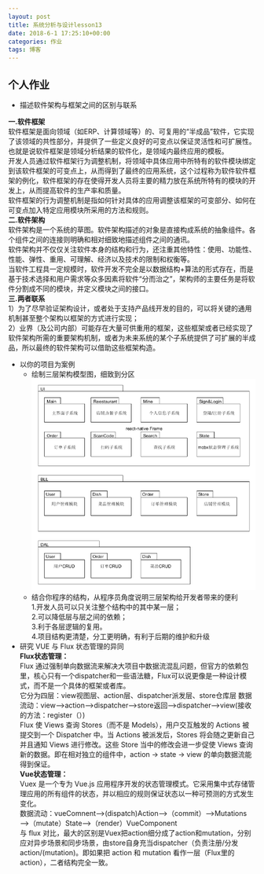 ```yaml
---
layout: post
title: 系统分析与设计lesson13
date: 2018-6-1 17:25:10+00:00
categories: 作业
tags: 博客
---
```


## 个人作业
* 描述软件架构与框架之间的区别与联系     
  
**一.软件框架**  
软件框架是面向领域（如ERP、计算领域等）的、可复用的“半成品”软件，它实现了该领域的共性部分，并提供了一些定义良好的可变点以保证灵活性和可扩展性。也就是说软件框架是领域分析结果的软件化，是领域内最终应用的模板。  
开发人员通过软件框架行为调整机制，将领域中具体应用中所特有的软件模块绑定到该软件框架的可变点上，从而得到了最终的应用系统，这个过程称为软件软件框架的例化，软件框架的存在使得开发人员将主要的精力放在系统所特有的模块的开发上，从而提高软件的生产率和质量。  
软件框架的行为调整机制是指如何针对具体的应用调整该框架的可变部分、如何在可变点加入特定应用模块所采用的方法和规则。  
**二.软件架构**  
软件架构是一个系统的草图。软件架构描述的对象是直接构成系统的抽象组件。各个组件之间的连接则明确和相对细致地描述组件之间的通讯。  
软件架构并不仅仅关注软件本身的结构和行为，还注重其他特性：使用、功能性、性能、弹性、重用、可理解、经济以及技术的限制和权衡等。  
当软件工程具一定规模时，软件开发不完全是以数据结构+算法的形式存在，而是基于技术选择和用户需求等众多因素将软件“分而治之”，架构师的主要任务是将软件分割成不同的模块，并定义模块之间的接口。  
**三.两者联系**  
1）为了尽早验证架构设计，或者处于支持产品线开发的目的，可以将关键的通用机制甚至整个架构以框架的方式进行实现；  
2）业界（及公司内部）可能存在大量可供重用的框架，这些框架或者已经实现了软件架构所需的重要架构机制，或者为未来系统的某个子系统提供了可扩展的半成品，所以最终的软件架构可以借助这些框架构造。

* 以你的项目为案例
  * 绘制三层架构模型图，细致到分区
  ![Alt text](https://raw.githubusercontent.com/CWmaxwell/test_git2/master/picture/hw7/three.png)
  * 结合你程序的结构，从程序员角度说明三层架构给开发者带来的便利  
   1.开发人员可以只关注整个结构中的其中某一层；  
   2.可以降低层与层之间的依赖；  
   3.利于各层逻辑的复用。  
   4.项目结构更清楚，分工更明确，有利于后期的维护和升级  
* 研究 VUE 与 Flux 状态管理的异同  
**Flux状态管理：**  
Flux 通过强制单向数据流来解决大项目中数据流混乱问题，但官方的依赖包里，核心只有一个dispatcher和一些语法糖，Flux可以说更像是一种设计模式，而不是一个具体的框架或者库。   
它分为四层：view视图层、action层、dispatcher派发层、store仓库层
数据流动：view——>action——>dispatcher——>store返回——>dispatcher——>view(接收的方法：register（）)  
Flux 使 Views 查询 Stores（而不是 Models），用户交互触发的 Actions 被提交到一个 Dispatcher 中。当 Actions 被派发后，Stores 将会随之更新自己并且通知 Views 进行修改。这些 Store 当中的修改会进一步促使 Views 查询新的数据。即在相对独立的组件中，action -> state -> view 的单向数据流能得到保证。  
**Vue状态管理：**  
Vuex 是一个专为 Vue.js 应用程序开发的状态管理模式。它采用集中式存储管理应用的所有组件的状态，并以相应的规则保证状态以一种可预测的方式发生变化。  
数据流动：vueComnent——>(dispatch)Action——>（commit）——>Mutations——>（mutate）State——>（render）VueComponent  
与 flux 对比，最大的区别是Vuex把action细分成了action和mutation，分别应对异步场景和同步场景，由store自身充当dispatcher（负责注册/分发action/(mutation)。即如果把 action 和 mutation 看作一层（Flux里的action），二者结构完全一致。